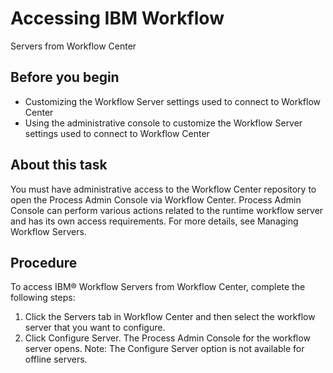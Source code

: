 # Accessing IBM Workflow
Servers
from Workflow Center

## Before you begin

- Customizing the Workflow Server settings used to connect to Workflow Center
- Using the administrative console to customize the Workflow Server settings used to connect to Workflow Center

## About this task

You must have administrative access to the Workflow Center repository
to open the Process Admin Console via Workflow Center.
Process Admin Console can perform various actions related to the runtime
workflow server and has its own access requirements. For more details,
see Managing Workflow Servers.

## Procedure

To access IBM® Workflow
Servers
from Workflow Center,
complete the following steps:

1. Click the Servers tab in Workflow Center
and then select the workflow server that you want to configure.
2. Click Configure Server. The
Process Admin Console for the workflow server opens. Note: The Configure
Server option is not available for offline servers.